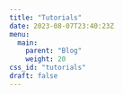 ```yaml
---
title: "Tutorials"
date: 2023-08-07T23:40:23Z
menu:
  main:
    parent: "Blog" 
    weight: 20
css_id: "tutorials"
draft: false 
---
```


